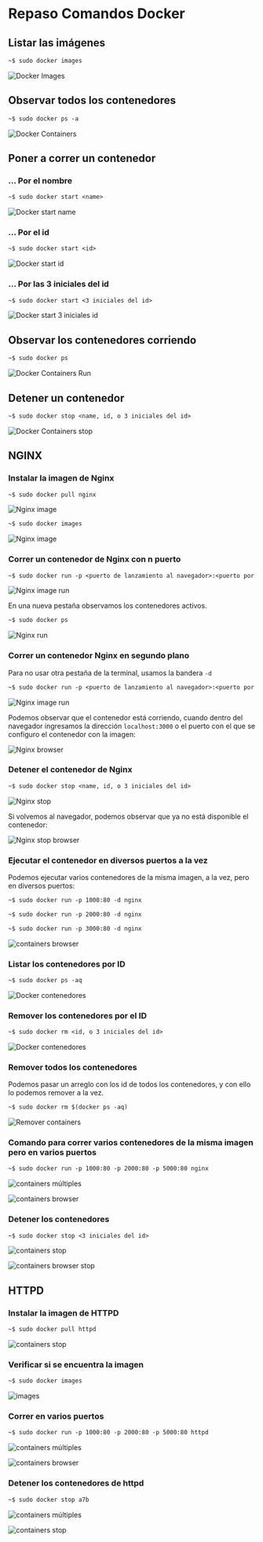 # Repaso Comandos Docker

## Listar las imágenes

```txt
~$ sudo docker images
```

![Docker Images](doc/01.png)

## Observar todos los contenedores

```txt
~$ sudo docker ps -a
```

![Docker Containers](doc/02.png)

## Poner a correr un contenedor

### ... Por el nombre

```txt
~$ sudo docker start <name>
```

![Docker start name](doc/03.png)

### ... Por el id

```txt
~$ sudo docker start <id>
```

![Docker start id](doc/04.png)

### ... Por las 3 iniciales del id

```txt
~$ sudo docker start <3 iniciales del id>
```

![Docker start 3 iniciales id](doc/05.png)

## Observar los contenedores corriendo

```txt
~$ sudo docker ps
```

![Docker Containers Run](doc/06.png)

## Detener un contenedor

```txt
~$ sudo docker stop <name, id, o 3 iniciales del id>
```

![Docker Containers stop](doc/07.png)

## NGINX

### Instalar la imagen de Nginx

```txt
~$ sudo docker pull nginx
```

![Nginx image](doc/08.png)

```txt
~$ sudo docker images
```

![Nginx image](doc/09.png)

### Correr un contenedor de Nginx con n puerto

```txt
~$ sudo docker run -p <puerto de lanzamiento al navegador>:<puerto por donde se escucha> nginx
```

![Nginx image run](doc/10.png)

En una nueva pestaña observamos los contenedores activos.

```txt
~$ sudo docker ps
```

![Nginx run](doc/11.png)

### Correr un contenedor Nginx en segundo plano

Para no usar otra pestaña de la terminal, usamos la bandera `-d`

```txt
~$ sudo docker run -p <puerto de lanzamiento al navegador>:<puerto por donde se escucha> -d nginx
```

![Nginx image run](doc/12.png)

Podemos observar que el contenedor está corriendo, cuando dentro del navegador ingresamos la dirección `localhost:3000` o el puerto con el que se configuro el contenedor con la imagen:

![Nginx browser](doc/13.png)

### Detener el contenedor de Nginx

```txt
~$ sudo docker stop <name, id, o 3 iniciales del id>
```

![Nginx stop](doc/14.png)

Si volvemos al navegador, podemos observar que ya no está disponible el contenedor:

![Nginx stop browser](doc/15.png)

### Ejecutar el contenedor en diversos puertos a la vez

Podemos ejecutar varios contenedores de la misma imagen, a la vez, pero en diversos puertos:

```txt
~$ sudo docker run -p 1000:80 -d nginx
```

```txt
~$ sudo docker run -p 2000:80 -d nginx
```

```txt
~$ sudo docker run -p 3000:80 -d nginx
```

![containers browser](doc/20.png)

### Listar los contenedores por ID

```txt
~$ sudo docker ps -aq
```

![Docker contenedores](doc/16.png)

### Remover los contenedores por el ID

```txt
~$ sudo docker rm <id, o 3 iniciales del id>
```

![Docker contenedores](doc/17.png)

### Remover todos los contenedores

Podemos pasar un arreglo con los id de todos los contenedores, y con ello lo podemos remover a la vez.

```txt
~$ sudo docker rm $(docker ps -aq)
```

![Remover containers](doc/18.png)

### Comando para correr varios contenedores de la misma imagen pero en varios puertos

```txt
~$ sudo docker run -p 1000:80 -p 2000:80 -p 5000:80 nginx
```

![containers múltiples](doc/19.png)

![containers browser](doc/20.png)

### Detener los contenedores

```txt
~$ sudo docker stop <3 iniciales del id>
```

![containers stop](doc/21.png)

![containers browser stop](doc/22.png)

## HTTPD

### Instalar la imagen de HTTPD

```txt
~$ sudo docker pull httpd
```

![containers stop](doc/23.png)

### Verificar si se encuentra la imagen

```txt
~$ sudo docker images
```

![images](doc/24.png)

### Correr en varios puertos

```txt
~$ sudo docker run -p 1000:80 -p 2000:80 -p 5000:80 httpd
```

![containers múltiples](doc/25.png)

![containers browser](doc/26.png)

### Detener los contenedores de httpd

```txt
~$ sudo docker stop a7b
```

![containers múltiples](doc/27.png)

![containers stop](doc/28.png)
